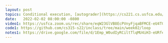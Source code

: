```yaml
---
layout: post
topics: Conditional execution, [autograder](https://cs221.cs.usfca.edu/slides/autograder.html), assigned [lab02](assignments/lab02.html) due Mon 2/7
date:   2022-02-02 08:00:00 -0800
video1: https://usfca.zoom.us/rec/share/eqW23GlVB8EcPVnyFjqaBFMCE-eU4TGtEptUTDPqWiO6zKYao4OEZ-n-p2OPymqW.pB1vnNFEHRxKVVud
code1: https://github.com/cs315-s22/inclass/tree/main/week02/loop
notes1: https://drive.google.com/file/d/1Emp_W0udIyRCiltTlqMU4iH3-eURfeFu/view?usp=sharing
---
```

